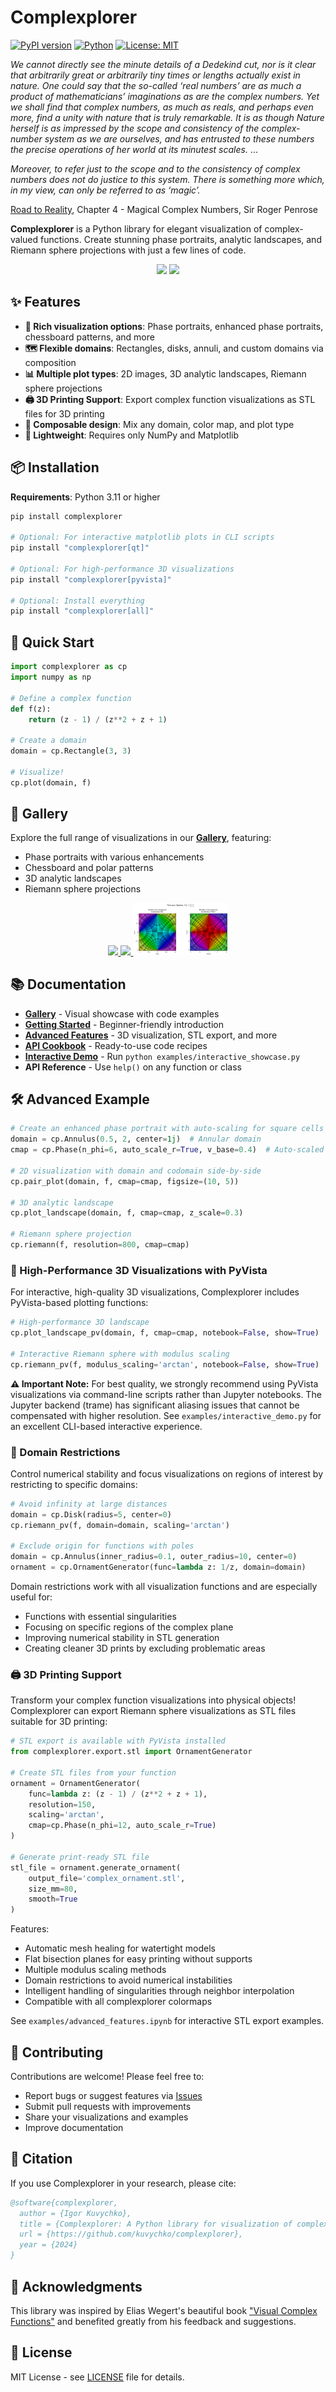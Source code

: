 # Complexplorer

[![PyPI version](https://badge.fury.io/py/complexplorer.svg)](https://badge.fury.io/py/complexplorer)
[![Python](https://img.shields.io/pypi/pyversions/complexplorer.svg)](https://pypi.org/project/complexplorer/)
[![License: MIT](https://img.shields.io/badge/License-MIT-yellow.svg)](https://opensource.org/licenses/MIT)

*We cannot directly see the minute details of a Dedekind cut, nor is it clear that arbitrarily great or
arbitrarily tiny times or lengths actually exist in nature. One could say that 
the so-called ‘real numbers’ are as much a product of mathematicians’ 
imaginations as are the complex numbers. Yet we shall find that complex 
numbers, as much as reals, and perhaps even more, find a unity with 
nature that is truly remarkable. It is as though Nature herself is as 
impressed by the scope and consistency of the complex-number system 
as we are ourselves, and has entrusted to these numbers the precise 
operations of her world at its minutest scales.* ...

*Moreover, to refer just to the scope and to the consistency of complex 
numbers does not do justice to this system. There is something more 
which, in my view, can only be referred to as ‘magic’.*

[Road to Reality](https://www.ams.org/notices/200606/rev-blank.pdf), Chapter 4 - Magical Complex Numbers, Sir Roger Penrose

**Complexplorer** is a Python library for elegant visualization of complex-valued functions. Create stunning phase portraits, analytic landscapes, and Riemann sphere projections with just a few lines of code.

<p align="center">
  <img src="examples/gallery/Enhanced_phase_portrait_phase_and_modulus_enhanced_2d.png" width="45%">
  <img src="examples/gallery/riemann_sphere_3d.png" width="45%">
</p>

## ✨ Features

- **🎨 Rich visualization options**: Phase portraits, enhanced phase portraits, chessboard patterns, and more
- **🗺️ Flexible domains**: Rectangles, disks, annuli, and custom domains via composition
- **📊 Multiple plot types**: 2D images, 3D analytic landscapes, Riemann sphere projections
- **🖨️ 3D Printing Support**: Export complex function visualizations as STL files for 3D printing
- **🧩 Composable design**: Mix any domain, color map, and plot type
- **🚀 Lightweight**: Requires only NumPy and Matplotlib

## 📦 Installation

**Requirements**: Python 3.11 or higher

```bash
pip install complexplorer

# Optional: For interactive matplotlib plots in CLI scripts
pip install "complexplorer[qt]"

# Optional: For high-performance 3D visualizations
pip install "complexplorer[pyvista]"

# Optional: Install everything
pip install "complexplorer[all]"
```

## 🚀 Quick Start

```python
import complexplorer as cp
import numpy as np

# Define a complex function
def f(z):
    return (z - 1) / (z**2 + z + 1)

# Create a domain
domain = cp.Rectangle(3, 3)

# Visualize!
cp.plot(domain, f)
```

## 🎨 Gallery

Explore the full range of visualizations in our [**Gallery**](docs/gallery/README.md), featuring:
- Phase portraits with various enhancements
- Chessboard and polar patterns  
- 3D analytic landscapes
- Riemann sphere projections

<p align="center">
  <a href="docs/gallery/README.md">
    <img src="examples/gallery/Polar_chessboard_log_modulus_spacing_2d.png" width="30%">
    <img src="examples/gallery/Phase_portrait_phase_enhanced_3d.png" width="30%">
    <img src="examples/gallery/riemann_chart_2d.png" width="30%">
  </a>
</p>

## 📚 Documentation

- **[Gallery](docs/gallery/README.md)** - Visual showcase with code examples
- **[Getting Started](examples/getting_started.ipynb)** - Beginner-friendly introduction
- **[Advanced Features](examples/advanced_features.ipynb)** - 3D visualization, STL export, and more
- **[API Cookbook](examples/api_cookbook.ipynb)** - Ready-to-use code recipes
- **[Interactive Demo](examples/interactive_showcase.py)** - Run `python examples/interactive_showcase.py`
- **API Reference** - Use `help()` on any function or class

## 🛠️ Advanced Example

```python
# Create an enhanced phase portrait with auto-scaling for square cells
domain = cp.Annulus(0.5, 2, center=1j)  # Annular domain
cmap = cp.Phase(n_phi=6, auto_scale_r=True, v_base=0.4)  # Auto-scaled enhanced phase

# 2D visualization with domain and codomain side-by-side
cp.pair_plot(domain, f, cmap=cmap, figsize=(10, 5))

# 3D analytic landscape
cp.plot_landscape(domain, f, cmap=cmap, z_scale=0.3)

# Riemann sphere projection
cp.riemann(f, resolution=800, cmap=cmap)
```

### 🚀 High-Performance 3D Visualizations with PyVista

For interactive, high-quality 3D visualizations, Complexplorer includes PyVista-based plotting functions:

```python
# High-performance 3D landscape
cp.plot_landscape_pv(domain, f, cmap=cmap, notebook=False, show=True)

# Interactive Riemann sphere with modulus scaling
cp.riemann_pv(f, modulus_scaling='arctan', notebook=False, show=True)
```

**⚠️ Important Note:** For best quality, we strongly recommend using PyVista visualizations via command-line scripts rather than Jupyter notebooks. The Jupyter backend (trame) has significant aliasing issues that cannot be compensated with higher resolution. See `examples/interactive_demo.py` for an excellent CLI-based interactive experience.

### 🎯 Domain Restrictions

Control numerical stability and focus visualizations on regions of interest by restricting to specific domains:

```python
# Avoid infinity at large distances
domain = cp.Disk(radius=5, center=0)
cp.riemann_pv(f, domain=domain, scaling='arctan')

# Exclude origin for functions with poles
domain = cp.Annulus(inner_radius=0.1, outer_radius=10, center=0)
ornament = cp.OrnamentGenerator(func=lambda z: 1/z, domain=domain)
```

Domain restrictions work with all visualization functions and are especially useful for:
- Functions with essential singularities
- Focusing on specific regions of the complex plane
- Improving numerical stability in STL generation
- Creating cleaner 3D prints by excluding problematic areas

### 🖨️ 3D Printing Support

Transform your complex function visualizations into physical objects! Complexplorer can export Riemann sphere visualizations as STL files suitable for 3D printing:

```python
# STL export is available with PyVista installed
from complexplorer.export.stl import OrnamentGenerator

# Create STL files from your function
ornament = OrnamentGenerator(
    func=lambda z: (z - 1) / (z**2 + z + 1),
    resolution=150,
    scaling='arctan',
    cmap=cp.Phase(n_phi=12, auto_scale_r=True)
)

# Generate print-ready STL file
stl_file = ornament.generate_ornament(
    output_file='complex_ornament.stl',
    size_mm=80,
    smooth=True
)
```

Features:
- Automatic mesh healing for watertight models
- Flat bisection planes for easy printing without supports
- Multiple modulus scaling methods
- Domain restrictions to avoid numerical instabilities
- Intelligent handling of singularities through neighbor interpolation
- Compatible with all complexplorer colormaps

See `examples/advanced_features.ipynb` for interactive STL export examples.

## 🤝 Contributing

Contributions are welcome! Please feel free to:
- Report bugs or suggest features via [Issues](https://github.com/kuvychko/complexplorer/issues)
- Submit pull requests with improvements
- Share your visualizations and examples
- Improve documentation

## 📖 Citation

If you use Complexplorer in your research, please cite:

```bibtex
@software{complexplorer,
  author = {Igor Kuvychko},
  title = {Complexplorer: A Python library for visualization of complex functions},
  url = {https://github.com/kuvychko/complexplorer},
  year = {2024}
}
```

## 🙏 Acknowledgments

This library was inspired by Elias Wegert's beautiful book ["Visual Complex Functions"](https://link.springer.com/book/10.1007/978-3-0348-0180-5) and benefited greatly from his feedback and suggestions.

## 📝 License

MIT License - see [LICENSE](LICENSE) file for details.